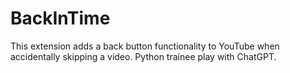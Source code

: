 # BackInTime
This extension adds a back button functionality to YouTube when accidentally skipping a video.
Python trainee play with ChatGPT.
